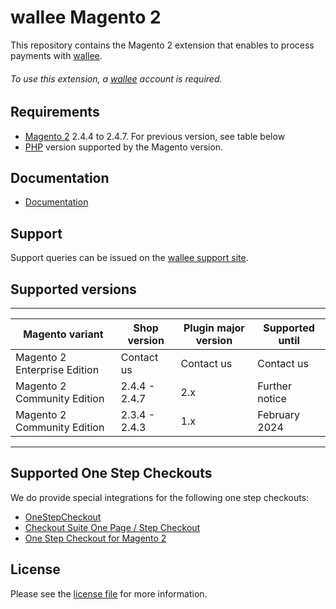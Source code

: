 

# wallee Magento 2
This repository contains the Magento 2 extension that enables to process payments with [wallee](https://www.wallee.com/).

###### To use this extension, a [wallee](https://app-wallee.com/user/signup) account is required.

## Requirements

* [Magento 2](https://magento.com/) 2.4.4 to 2.4.7. For previous version, see table below
* [PHP](http://php.net/) version supported by the Magento version.

## Documentation

* [Documentation](https://plugin-documentation.wallee.com/wallee-payment/magento-2/2.1.18/docs/en/documentation.html)


## Support

Support queries can be issued on the [wallee support site](https://app-wallee.com/space/select?target=/support).

## Supported versions

___________________________________________________________________________________________________________
| Magento variant              | Shop version           | Plugin major version   | Supported until        |
|------------------------------|------------------------|------------------------|------------------------|
| Magento 2 Enterprise Edition | Contact us             | Contact us             | Contact us             |
| Magento 2 Community Edition  | 2.4.4 - 2.4.7          | 2.x                    | Further notice         |
| Magento 2 Community Edition  | 2.3.4 - 2.4.3          | 1.x                    | February 2024          |
-----------------------------------------------------------------------------------------------------------

## Supported One Step Checkouts

We do provide special integrations for the following one step checkouts:

* [OneStepCheckout](https://www.onestepcheckout.com/magento-2)
* [Checkout Suite One Page / Step Checkout](https://www.iwdagency.com/extensions/one-step-page-checkout.html)
* [One Step Checkout for Magento 2](https://amasty.com/one-step-checkout-for-magento-2.html)

## License

Please see the [license file](https://github.com/wallee-payment/magento-2/blob/2.1.18/LICENSE) for more information.
